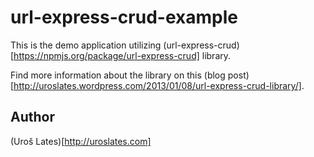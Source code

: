 # url-express-crud-example

This is the demo application utilizing (url-express-crud)[https://npmjs.org/package/url-express-crud] library.

Find more information about the library on this (blog post)[http://uroslates.wordpress.com/2013/01/08/url-express-crud-library/].



## Author

(Uroš Lates)[http://uroslates.com]